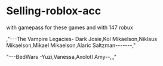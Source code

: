 # Selling-roblox-acc
with gamepass for these games and with 147 robux

,"---The Vampire Legacies- Dark Josie,Kol Mikaelson,Niklaus Mikaelson,Mikael Mikaelson,Alaric Saltzman-------,"

"---BedWars -Yuzi,Vanessa,Axolotl Amy--,,,"

